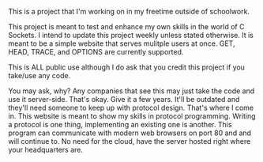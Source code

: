 This is a project that I'm working on in my freetime outside of schoolwork. 

This project is meant to test and enhance my own skills in the world of C Sockets. I intend to update this project weekly unless stated otherwise. 
It is meant to be a simple website that serves mulitple users at once. GET, HEAD, TRACE, and OPTIONS are currently supported.

This is ALL public use although I do ask that you credit this project if you take/use any code. 

You may ask, why? Any companies that see this may just take the code and use it server-side. That's okay. Give it a few years. It'll be outdated and they'll 
  need someone to keep up with protocol design. That's where I come in. This website is meant to show my skills in protocol programming. Writing a protocol 
  is one thing, implementing an existing one is another. This program can communicate with modern web browsers on port 80 and <redacted> and will continue to.
  No need for the cloud, have the server hosted right where your headquarters are. 